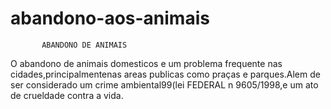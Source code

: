 # abandono-aos-animais
           ABANDONO DE ANIMAIS
O abandono de animais domesticos e um problema frequente nas cidades,principalmentenas areas publicas como praças e parques.Alem de ser considerado um crime ambiental99(lei FEDERAL n 9605/1998,e um ato de crueldade contra a vida.
